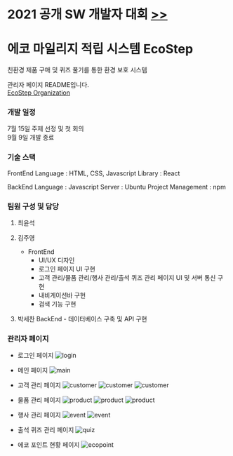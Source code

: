 # 2021 공개 SW 개발자 대회 <a href="https://www.oss.kr/dev_competition"> >> </a>

# 에코 마일리지 적립 시스템 EcoStep

친환경 제품 구매 및 퀴즈 풀기를 통한 환경 보호 시스템

관리자 페이지 README입니다.<br/>
<a href="https://github.com/2021echo-friends"> EcoStep Organization </a>


### 개발 일정

7월 15일 주제 선정 및 첫 회의<br/>
9월 9일 개발 종료

### 기술 스택

FrontEnd
Language : HTML, CSS, Javascript
Library : React

BackEnd
Language : Javascript
Server : Ubuntu
Project Management : npm

### 팀원 구성 및 담당

1. 최윤석

2. 김주영
   * FrontEnd
      * UI/UX 디자인
      * 로그인 페이지 UI 구현
      * 고객 관리/물품 관리/행사 관리/출석 퀴즈 관리 페이지 UI 및 서버 통신 구현
      * 내비게이션바 구현
      * 검색 기능 구현

3. 박세찬
   BackEnd - 데이터베이스 구축 및 API 구현


### 관리자 페이지

* 로그인 페이지
![login](./imgs/login.png)


* 메인 페이지
![main](./imgs/mainpage.jpg)


* 고객 관리 페이지
![customer](./imgs/customerMain.jpg)
![customer](./imgs/customerAdd.jpg)
![customer](./imgs/customerEdit.jpg)


* 물품 관리 페이지
![product](./imgs/productMain.jpg)
![product](./imgs/productAdd.jpg)
![product](./imgs/productEdit.jpg)


* 행사 관리 페이지
![event](./imgs/eventMain.jpg)
![event](./imgs/eventAdd.jpg)


* 출석 퀴즈 관리 페이지
![quiz](./imgs/quizMain.jpg)


* 에코 포인트 현황 페이지
![ecopoint](./imgs/ecoPointMain.jpg)
